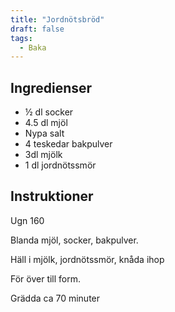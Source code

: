 ```yaml
---
title: "Jordnötsbröd"
draft: false
tags:
  - Baka
---
```


## Ingredienser
- ½ dl socker
- 4.5 dl mjöl
- Nypa salt
- 4 teskedar bakpulver
- 3dl mjölk
- 1 dl jordnötssmör

## Instruktioner
Ugn 160

Blanda mjöl, socker, bakpulver.

Häll i mjölk, jordnötssmör, knåda ihop

För över till form.

Grädda ca 70 minuter
